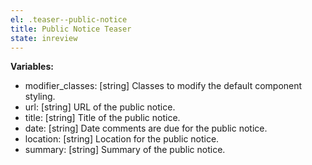 ```yaml
---
el: .teaser--public-notice
title: Public Notice Teaser
state: inreview
---
```


__Variables:__
* modifier_classes: [string] Classes to modify the default component styling.
* url: [string] URL of the public notice.
* title: [string] Title of the public notice.
* date: [string] Date comments are due for the public notice.
* location: [string] Location for the public notice.
* summary: [string] Summary of the public notice.
